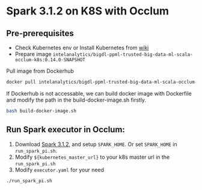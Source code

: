 # Spark 3.1.2 on K8S with Occlum

## Pre-prerequisites

* Check Kubernetes env or Install Kubernetes from [wiki](https://kubernetes.io/zh/docs/setup/production-environment)
* Prepare image `intelanalytics/bigdl-ppml-trusted-big-data-ml-scala-occlum-k8s:0.14.0-SNAPSHOT`

Pull image from Dockerhub

```bash
docker pull intelanalytics/bigdl-ppml-trusted-big-data-ml-scala-occlum-k8s:0.14.0-SNAPSHOT
```

If Dockerhub is not accessable, we can build docker image with Dockerfile and modify the path in the build-docker-image.sh firstly.

``` bash
bash build-docker-image.sh
```

## Run Spark executor in Occlum:

1. Download [Spark 3.1.2](https://archive.apache.org/dist/spark/spark-3.1.2/spark-3.1.2-bin-hadoop2.7.tgz), and setup `SPARK_HOME`. Or set `SPARK_HOME` in `run_spark_pi.sh`.
2. Modify `${kubernetes_master_url}` to your k8s master url in the `run_spark_pi.sh `
3. Modify `executor.yaml` for your need

```bash
./run_spark_pi.sh
```
